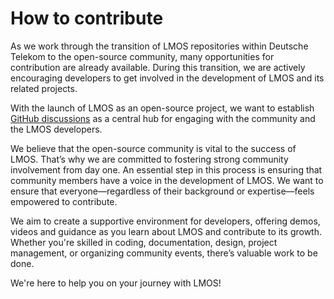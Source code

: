 # How to contribute

As we work through the transition of LMOS repositories within Deutsche Telekom to the open-source community, many opportunities for contribution are already available. During this transition, we are actively encouraging developers to get involved in the development of LMOS and its related projects.

With the launch of LMOS as an open-source project, we want to establish [GitHub discussions](https://github.com/orgs/lmos-ai/discussions) as a central hub for engaging with the community and the LMOS developers.

We believe that the open-source community is vital to the success of LMOS. That’s why we are committed to fostering strong community involvement from day one. An essential step in this process is ensuring that community members have a voice in the development of LMOS. We want to ensure that everyone—regardless of their background or expertise—feels empowered to contribute.

We aim to create a supportive environment for developers, offering demos, videos and guidance as you learn about LMOS and contribute to its growth. Whether you're skilled in coding, documentation, design, project management, or organizing community events, there’s valuable work to be done.

We're here to help you on your journey with LMOS!

